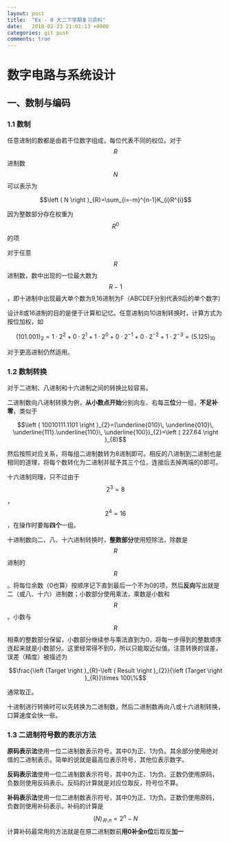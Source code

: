 ```yaml
---
layout: post
title:  "Ex - 0 大二下学期复习资料"
date:   2018-02-23 21:01:13 +0000
categories: git push
comments: true
---
```

<script type="text/javascript"
  src="https://cdn.mathjax.org/mathjax/latest/MathJax.js?config=TeX-AMS-MML_HTMLorMML">
</script>

# 数字电路与系统设计
## 一、数制与编码
### 1.1 数制

任意进制的数都是由若干位数字组成，每位代表不同的权位。对于$$R$$进制数$$N$$可以表示为

$$\left ( N \right )_{R}=\sum_{i=-m}^{n-1}K_{i}R^{i}$$

因为整数部分存在权重为$$R^{0}$$的项

对于任意$$R$$进制数，数中出现的一位最大数为$$R-1$$，即十进制中出现最大单个数为9,16进制为F（ABCDEF分别代表9后的单个数字）

设计8或16进制的目的是便于计算和记忆。任意进制向10进制转换时，计算方式为按位加权，如

$$\left ( 101.001 \right )_{2}=1\cdot 2^{2}+0\cdot 2^{1}+1\cdot 2^{0}+0\cdot 2^{-1}+0\cdot 2^{-2}+1\cdot 2^{-3}=\left ( 5.125 \right )_{10}$$

对于更高进制仍然适用。
### 1.2 数制转换
对于二进制、八进制和十六进制之间的转换比较容易。

二进制数向八进制转换为例，**从小数点开始**分别向左、右每**三位**分一组，**不足补零**，类似于

$$\left ( 10010111.1101 \right )_{2}=(\underline{010}\, \underline{010}\, \underline{111}.\underline{110}\, \underline{100})_{2}=\left ( 227.64 \right )_{8}$$

然后按照对应关系，将每组二进制数转为8进制即可。相反的八进制到二进制也是相同的道理，将每个数转化为二进制并赋予其三个位，连接后去掉两端的0即可。

十六进制同理，只不过由于$$2^{3}=8$$，$$2^{4}=16$$，在操作时要每**四个**一组。

十进制数向二、八、十六进制转换时，**整数部分**使用短除法，除数是$$R$$进制的$$R$$。将每位余数（0也算）按顺序记下直到最后一个不为0的项，然后**反向**写出就是二（或八、十六）进制数；小数部分使用乘法，乘数是小数和$$R$$。小数与$$R$$相乘的整数部分保留，小数部分继续参与乘法直到为0，将每一步得到的整数顺序连起来就是小数部分。这里经常得不到0，所以只能取近似值。注意转换的误差，误差（精度）被描述为

$$\frac{\left (Target  \right )_{R}-\left ( Result \right )_{2}}{\left (Target  \right )_{R}}\times 100\%$$

通常取正。

十进制进行转换时可以先转换为二进制数，然后二进制数再向八或十六进制转换，口算速度会快一些。

### 1.3 二进制符号数的表示方法
**原码表示法**使用一位二进制数表示符号，其中0为正、1为负。其余部分使用绝对值的二进制表示。简单的说就是最高位表示符号，其他位表示数字。

**反码表示法**使用一位二进制数表示符号，其中0为正、1为负。正数仍使用原码，负数则使用反码表示。反码的计算就是对应位取反，符号位不算。

**补码表示法**使用一位二进制数表示符号，其中0为正、1为负。正数仍使用原码，负数则使用补码表示。补码的计算是$$\left ( N \right )_{补.n}=2^{n}-N$$
计算补码最常用的方法就是在原二进制数前**用0补全n位**后取反**加一**
